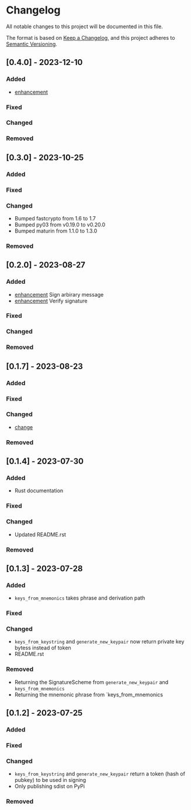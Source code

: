 # Changelog

All notable changes to this project will be documented in this file.

The format is based on [Keep a Changelog](https://keepachangelog.com/en/1.0.0/),
and this project adheres to [Semantic Versioning](https://semver.org/spec/v2.0.0.html).

## [0.4.0] - 2023-12-10

### Added

- [enhancement](https://github.com/FrankC01/pysui-fastcrypto/issues/4)

### Fixed

### Changed


### Removed

## [0.3.0] - 2023-10-25

### Added

### Fixed

### Changed

- Bumped fastcrypto from 1.6 to 1.7
- Bumped py03 from v0.19.0 to v0.20.0
- Bumped maturin from 1.1.0 to 1.3.0

### Removed

## [0.2.0] - 2023-08-27

### Added

- [enhancement](https://github.com/FrankC01/pysui-fastcrypto/issues/3) Sign arbirary message
- [enhancement](https://github.com/FrankC01/pysui-fastcrypto/issues/2) Verify signature

### Fixed

### Changed

### Removed

## [0.1.7] - 2023-08-23

### Added

### Fixed

### Changed

- [change](https://github.com/FrankC01/pysui-fastcrypto/issues/1)

### Removed

## [0.1.4] - 2023-07-30

### Added

- Rust documentation

### Fixed

### Changed

- Updated README.rst

### Removed


## [0.1.3] - 2023-07-28

### Added

- `keys_from_mnemonics` takes phrase and derivation path

### Fixed

### Changed

- `keys_from_keystring` and `generate_new_keypair` now return private key bytess instead of token
- README.rst

### Removed

- Returning the SignatureScheme from `generate_new_keypair` and `keys_from_mnemonics`
- Returning the mnemonic phrase from `keys_from_mnemonics

## [0.1.2] - 2023-07-25

### Added

### Fixed

### Changed

- `keys_from_keystring` and `generate_new_keypair` return a token (hash of pubkey) to be used in signing
- Only publishing sdist on PyPi

### Removed
